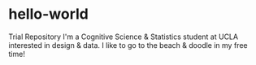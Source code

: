 # hello-world
Trial Repository
I'm a Cognitive Science & Statistics student at UCLA interested in design & data. I like to go to the beach & doodle in my free time!
